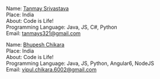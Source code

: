 Name: [Tanmay Srivastava](https://github.com/Tanmay17)<br/>
Place: India<br/>
About: Code is Life!<br/>
Programming Language: Java, JS, C#, Python<br/>
Email: tanmays321@gmail.com<br/>

Name: [Bhupesh Chikara](https://github.com/VipulChikara)<br/>
Place: India<br/>
About: Code is Life!<br/>
Programming Language: Java, JS, Python, Angular6, NodeJS<br/>
Email: vipul.chikara.6002@gmail.com<br/>
